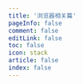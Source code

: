 ```yaml
---
title: '浏览器相关篇'
pageInfo: false
comment: false
editLink: false
toc: false
icon: stack
article: false
index: false
---
```


<AutoCatalog base='/accumulation/Browser/' />
